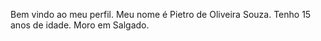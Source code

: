 Bem vindo ao meu perfil.
Meu nome é Pietro de Oliveira Souza.
Tenho 15 anos de idade.
Moro em Salgado.
